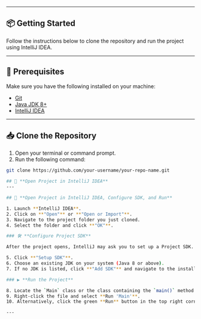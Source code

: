 
---

## 📦 Getting Started

Follow the instructions below to clone the repository and run the project using IntelliJ IDEA.

---

## 🔧 Prerequisites

Make sure you have the following installed on your machine:

- [Git](https://git-scm.com/)
- [Java JDK 8+](https://www.oracle.com/java/technologies/javase-downloads.html)
- [IntelliJ IDEA](https://www.jetbrains.com/idea/)

---

## 📥 Clone the Repository

1. Open your terminal or command prompt.
2. Run the following command:

```bash
git clone https://github.com/your-username/your-repo-name.git

## 🚀 **Open Project in IntelliJ IDEA**
---

## 🚀 **Open Project in IntelliJ IDEA, Configure SDK, and Run**

1. Launch **IntelliJ IDEA**.
2. Click on **"Open"** or **"Open or Import"**.
3. Navigate to the project folder you just cloned.
4. Select the folder and click **"OK"**.

### 🛠️ **Configure Project SDK**

After the project opens, IntelliJ may ask you to set up a Project SDK.

5. Click **"Setup SDK"**.
6. Choose an existing JDK on your system (Java 8 or above).
7. If no JDK is listed, click **"Add SDK"** and navigate to the installed JDK directory.

### ▶️ **Run the Project**

8. Locate the `Main` class or the class containing the `main()` method in the **Project** view.
9. Right-click the file and select **Run 'Main'**.
10. Alternatively, click the green **Run** button in the top right corner of IntelliJ.

---

